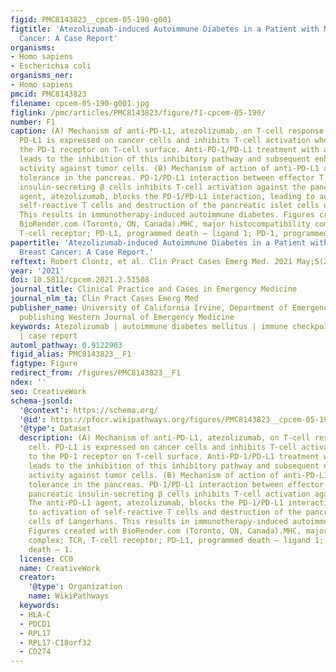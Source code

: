 ```yaml
---
figid: PMC8143823__cpcem-05-190-g001
figtitle: 'Atezolizumab-induced Autoimmune Diabetes in a Patient with Metastatic Breast
  Cancer: A Case Report'
organisms:
- Homo sapiens
- Escherichia coli
organisms_ner:
- Homo sapiens
pmcid: PMC8143823
filename: cpcem-05-190-g001.jpg
figlink: /pmc/articles/PMC8143823/figure/f1-cpcem-05-190/
number: F1
caption: (A) Mechanism of anti-PD-L1, atezolizumab, on T-cell response to cancer cell.
  PD-L1 is expressed on cancer cells and inhibits T-cell activation when binding to
  the PD-1 receptor on T-cell surface. Anti-PD-1/PD-L1 treatment with atezolizumab
  leads to the inhibition of this inhibitory pathway and subsequent enhanced T-cell
  activity against tumor cells. (B) Mechanism of action of anti-PD-L1 agent on immune
  tolerance in the pancreas. PD-1/PD-L1 interaction between effector T cells and pancreatic
  insulin-secreting β cells inhibits T-cell activation against the pancreas. The anti-PD-L1
  agent, atezolizumab, blocks the PD-1/PD-L1 interaction, leading to activation of
  self-reactive T cells and destruction of the pancreatic islet cells of Langerhans.
  This results in immunotherapy-induced autoimmune diabetes. Figures created with
  BioRender.com (Toronto, ON, Canada).MHC, major histocompatibility complex; TCR,
  T-cell receptor; PD-L1, programmed death – ligand 1; PD-1, programmed death – 1.
papertitle: 'Atezolizumab-induced Autoimmune Diabetes in a Patient with Metastatic
  Breast Cancer: A Case Report.'
reftext: Robert Clontz, et al. Clin Pract Cases Emerg Med. 2021 May;5(2):190-193.
year: '2021'
doi: 10.5811/cpcem.2021.2.51508
journal_title: Clinical Practice and Cases in Emergency Medicine
journal_nlm_ta: Clin Pract Cases Emerg Med
publisher_name: University of California Irvine, Department of Emergency Medicine
  publishing Western Journal of Emergency Medicine
keywords: Atezolizumab | autoimmune diabetes mellitus | immune checkpoint inhibitors
  | case report
automl_pathway: 0.9122903
figid_alias: PMC8143823__F1
figtype: Figure
redirect_from: /figures/PMC8143823__F1
ndex: ''
seo: CreativeWork
schema-jsonld:
  '@context': https://schema.org/
  '@id': https://pfocr.wikipathways.org/figures/PMC8143823__cpcem-05-190-g001.html
  '@type': Dataset
  description: (A) Mechanism of anti-PD-L1, atezolizumab, on T-cell response to cancer
    cell. PD-L1 is expressed on cancer cells and inhibits T-cell activation when binding
    to the PD-1 receptor on T-cell surface. Anti-PD-1/PD-L1 treatment with atezolizumab
    leads to the inhibition of this inhibitory pathway and subsequent enhanced T-cell
    activity against tumor cells. (B) Mechanism of action of anti-PD-L1 agent on immune
    tolerance in the pancreas. PD-1/PD-L1 interaction between effector T cells and
    pancreatic insulin-secreting β cells inhibits T-cell activation against the pancreas.
    The anti-PD-L1 agent, atezolizumab, blocks the PD-1/PD-L1 interaction, leading
    to activation of self-reactive T cells and destruction of the pancreatic islet
    cells of Langerhans. This results in immunotherapy-induced autoimmune diabetes.
    Figures created with BioRender.com (Toronto, ON, Canada).MHC, major histocompatibility
    complex; TCR, T-cell receptor; PD-L1, programmed death – ligand 1; PD-1, programmed
    death – 1.
  license: CC0
  name: CreativeWork
  creator:
    '@type': Organization
    name: WikiPathways
  keywords:
  - HLA-C
  - PDCD1
  - RPL17
  - RPL17-C18orf32
  - CD274
---
```


